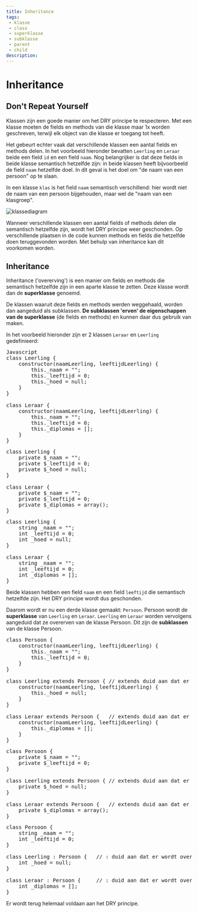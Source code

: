 ```yaml
---
title: Inheritance
tags: 
 - klasse
 - class
 - superklasse
 - subklasse
 - parent
 - child
description:
---
```


# Inheritance

## Don't Repeat Yourself

Klassen zijn een goede manier om het DRY principe te respecteren. Met een klasse moeten de fields en methods van die klasse maar 1x worden geschreven, terwijl elk object van die klasse er toegang tot heeft.

Het gebeurt echter vaak dat verschillende klassen een aantal fields en methods delen. In het voorbeeld hieronder bevatten `Leerling` en `Leraar` beide een field `id` en een field `naam`. Nog belangrijker is dat deze fields in beide klasse semantisch hetzelfde zijn: in beide klassen heeft bijvoorbeeld de field `naam` hetzelfde doel. In dit geval is het doel om "de naam van een persoon" op te slaan.

In een klasse `klas` is het field `naam` semantisch verschillend: hier wordt niet de naam van een persoon bijgehouden, maar wel de "naam van een klasgroep".

<img src="{{ site.baseurl }}/assets/img/inheritance_1.png" alt="klassediagram" style="height: auto; max-width: 100%">

Wanneer verschillende klassen een aantal fields of methods delen die semantisch hetzelfde zijn, wordt het DRY principe weer geschonden. Op verschillende plaatsen in de code kunnen methods en fields die hetzelfde doen teruggevonden worden. Met behulp van inheritance kan dit voorkomen worden.

## Inheritance

Inheritance ('overerving') is een manier om fields en methods die semantisch hetzelfde zijn in een aparte klasse te zetten. Deze klasse wordt dan de **superklasse** genoemd.

De klassen waaruit deze fields en methods werden weggehaald, worden dan aangeduid als subklassen. **De subklassen 'erven' de eigenschappen van de superklasse** (de fields en methods) en kunnen daar dus gebruik van maken.

In het voorbeeld hieronder zijn er 2 klassen `Leraar` en `Leerling` gedefinieerd:

<pre class="prettyprint linenums lang lang-JS">
Javascript
class Leerling {
	constructor(naamLeerling, leeftijdLeerling) {
		this._naam = "";
		this._leeftijd = 0;
		this._hoed = null;
	}
}

class Leraar {
	constructor(naamLeerling, leeftijdLeerling) {
		this._naam = "";
		this._leeftijd = 0;
		this._diplomas = [];
	}
}
</pre>
<pre class="prettyprint linenums lang lang-PHP">
class Leerling {	
	private $_naam = "";
	private $_leeftijd = 0;
	private $_hoed = null;
}

class Leraar {	
	private $_naam = "";
	private $_leeftijd = 0;
	private $_diplomas = array();
}
</pre>
<pre class="prettyprint linenums lang lang-CS">
class Leerling {	
	string _naam = "";
	int _leeftijd = 0;
	int _hoed = null;
}

class Leraar {	
	string _naam = "";
	int _leeftijd = 0;
	int _diplomas = [];
}
</pre>

Beide klassen hebben een field `naam` en een field `leeftijd` die semantisch hetzelfde zijn. Het DRY principe wordt dus geschonden.

Daarom wordt er nu een derde klasse gemaakt: `Persoon`. Persoon wordt de **superklasse** van `Leerling` en `Leraar`. `Leerling` en `Leraar` worden vervolgens aangeduid dat ze overerven van de klasse Persoon. Dit zijn de **subklassen** van de klasse Persoon.

<pre class="prettyprint linenums lang lang-JS">
class Persoon {
	constructor(naamLeerling, leeftijdLeerling) {
		this._naam = "";
		this._leeftijd = 0;
	}
}

class Leerling extends Persoon { // extends duid aan dat er wordt overgeërfd
	constructor(naamLeerling, leeftijdLeerling) {
		this._hoed = null;
	}
}

class Leraar extends Persoon {   // extends duid aan dat er wordt overgeërfd
	constructor(naamLeerling, leeftijdLeerling) {
		this._diplomas = [];
	}
}
</pre>
<pre class="prettyprint linenums lang lang-PHP">
class Persoon {	
	private $_naam = "";
	private $_leeftijd = 0;
}

class Leerling extends Persoon { // extends duid aan dat er wordt overgeërfd
	private $_hoed = null;
}

class Leraar extends Persoon {   // extends duid aan dat er wordt overgeërfd
	private $_diplomas = array();
}
</pre>
<pre class="prettyprint linenums lang lang-CS">
class Persoon {	
	string _naam = "";
	int _leeftijd = 0;
}

class Leerling : Persoon {	 // : duid aan dat er wordt overgeërfd
	int _hoed = null;
}

class Leraar : Persoon {	 // : duid aan dat er wordt overgeërfd
	int _diplomas = [];
}
</pre>

Er wordt terug helemaal voldaan aan het DRY principe.
